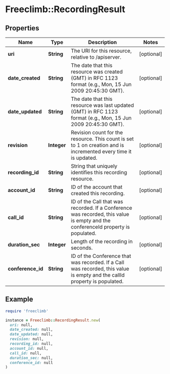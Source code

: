 # Freeclimb::RecordingResult

## Properties

| Name | Type | Description | Notes |
| ---- | ---- | ----------- | ----- |
| **uri** | **String** | The URI for this resource, relative to /apiserver. | [optional] |
| **date_created** | **String** | The date that this resource was created (GMT) in RFC 1123 format (e.g., Mon, 15 Jun 2009 20:45:30 GMT). | [optional] |
| **date_updated** | **String** | The date that this resource was last updated (GMT) in RFC 1123 format (e.g., Mon, 15 Jun 2009 20:45:30 GMT). | [optional] |
| **revision** | **Integer** | Revision count for the resource. This count is set to 1 on creation and is incremented every time it is updated. | [optional] |
| **recording_id** | **String** | String that uniquely identifies this recording resource. | [optional] |
| **account_id** | **String** | ID of the account that created this recording. | [optional] |
| **call_id** | **String** | ID of the Call that was recorded. If a Conference was recorded, this value is empty and the conferenceId property is populated. | [optional] |
| **duration_sec** | **Integer** | Length of the recording in seconds. | [optional] |
| **conference_id** | **String** | ID of the Conference that was recorded. If a Call was recorded, this value is empty and the callId property is populated. | [optional] |

## Example

```ruby
require 'freeclimb'

instance = Freeclimb::RecordingResult.new(
  uri: null,
  date_created: null,
  date_updated: null,
  revision: null,
  recording_id: null,
  account_id: null,
  call_id: null,
  duration_sec: null,
  conference_id: null
)
```

